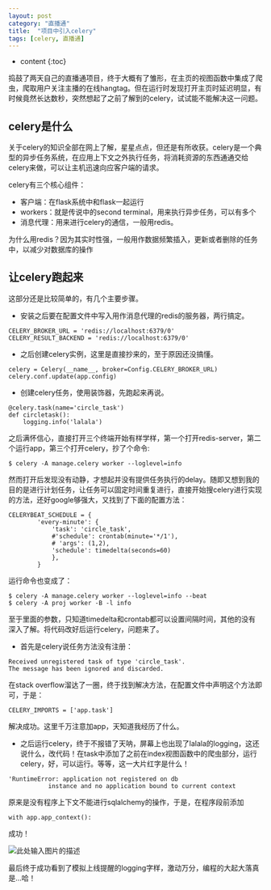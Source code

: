```yaml
---
layout: post
category: "直播通"
title:  "项目中引入celery"
tags: [celery, 直播通]
---
```


* content
{:toc}


捣鼓了两天自己的直播通项目，终于大概有了雏形，在主页的视图函数中集成了爬虫，爬取用户关注主播的在线hangtag。但在运行时发现打开主页时延迟明显，有时候竟然长达数秒，突然想起了之前了解到的celery，试试能不能解决这一问题。







## celery是什么
关于celery的知识全部在网上了解，星星点点，但还是有所收获。celery是一个典型的异步任务系统，在应用上下文之外执行任务，将消耗资源的东西通通交给celery来做，可以让主机迅速向应客户端的请求。

celery有三个核心组件：

- 客户端：在flask系统中和flask一起运行
- workers：就是传说中的second terminal，用来执行异步任务，可以有多个
- 消息代理：用来进行celery的通信，一般用redis。

为什么用redis？因为其实时性强，一般用作数据频繁插入，更新或者删除的任务中，以减少对数据库的操作

## 让celery跑起来

这部分还是比较简单的，有几个主要步骤。

+ 安装之后要在配置文件中写入用作消息代理的redis的服务器，两行搞定。
```
CELERY_BROKER_URL = 'redis://localhost:6379/0'
CELERY_RESULT_BACKEND = 'redis://localhost:6379/0'
```

+ 之后创建celery实例，这里是直接抄来的，至于原因还没搞懂。
```
celery = Celery(__name__, broker=Config.CELERY_BROKER_URL)
celery.conf.update(app.config)
```

+ 创建celery任务，使用装饰器，先跑起来再说。
```
@celery.task(name='circle_task')
def circletask():
	logging.info('lalala')
```

之后满怀信心，直接打开三个终端开始有样学样，第一个打开redis-server，第二个运行app，第三个打开celery，抄了个命令:
```
$ celery -A manage.celery worker --loglevel=info
```

然而打开后发现没有动静，才想起并没有提供任务执行的delay。随即又想到我的目的是进行计划任务，让任务可以固定时间重复进行，直接开始搜celery进行实现的方法，还好google够强大，又找到了下面的配置方法：
```
CELERYBEAT_SCHEDULE = {
        'every-minute': {
            'task': 'circle_task',
            #'schedule': crontab(minute='*/1'),
            # 'args': (1,2),
            'schedule': timedelta(seconds=60)
        	},
    	}
```

运行命令也变成了：
```
$ celery -A manage.celery worker --loglevel=info --beat
$ celery -A proj worker -B -l info
```

至于里面的参数，只知道timedelta和crontab都可以设置间隔时间，其他的没有深入了解。将代码改好后运行celery，问题来了。

+ 首先是celery说任务方法没有注册：
```
Received unregistered task of type 'circle_task'.
The message has been ignored and discarded.
```

在stack overflow溜达了一圈，终于找到解决方法，在配置文件中声明这个方法即可，于是：
```
CELERY_IMPORTS = ['app.task']
```
解决成功。这里千万注意加app，天知道我经历了什么。

+ 之后运行celery，终于不报错了天呐，屏幕上也出现了lalala的logging，这还说什么，改代码！在task中添加了之前在index视图函数中的爬虫部分，运行celery，好，可以运行。等等，这一大片红字是什么！
```
'RuntimeError: application not registered on db 
           instance and no application bound to current context
```
原来是没有程序上下文不能进行sqlalchemy的操作，于是，在程序段前添加
```
with app.app_context():
```
成功！

![此处输入图片的描述][1]


  [1]: http://i1.piimg.com/567571/88020dc0eeab8185.png
  
  最后终于成功看到了模拟上线提醒的logging字样，激动万分，编程的大起大落真是…哈！
